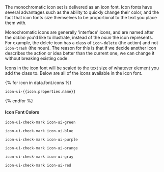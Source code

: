 The monochromatic icon set is delivered as an icon font. Icon fonts have several advantages such as the ability to quickly change their color, and the fact that icon fonts size themselves to be proportional to the text you place them with.

Monochromatic icons are generally 'interface' icons, and are named after the *action* you'd like to illustrate, instead of the *noun* the icon represents. For example, the delete icon has a class of `icon-delete` (the action) and not `icon-trash` (the noun). The reason for this is that if we decide another icon describes the action or idea better than the current one, we can change it without breaking existing code.

Icons in the icon font will be scaled to the text size of whatever element you add the class to. Below are all of the icons available in the icon font.

<div class="block-group block-group-3-up">
{% for icon in data.font.icons %}
<div class="block">
<span class="font-size-5 icon-ui-{{icon.properties.name}}" aria-label="{{icon.properties.name}}"></span>
<p class="trailer-1 leader-half"><code>icon-ui-{{icon.properties.name}}</code></p>
</div>
{% endfor %}
</div>

#### Icon Font Colors
<div class="block-group block-group-3-up">
<div class="block">
<span class="font-size-5 icon-ui-check-mark icon-ui-green" aria-label="check-mark "></span>
<p class="trailer-1 leader-half"><code>icon-ui-check-mark icon-ui-green</code></p>
</div>
<div class="block">
<span class="font-size-5 icon-ui-check-mark icon-ui-blue" aria-label="check-mark "></span>
<p class="trailer-1 leader-half"><code>icon-ui-check-mark icon-ui-blue</code></p>
</div>
<div class="block">
<span class="font-size-5 icon-ui-check-mark icon-ui-purple" aria-label="check-mark "></span>
<p class="trailer-1 leader-half"><code>icon-ui-check-mark icon-ui-purple</code></p>
</div>
<div class="block">
<span class="font-size-5 icon-ui-check-mark icon-ui-orange" aria-label="check-mark "></span>
<p class="trailer-1 leader-half"><code>icon-ui-check-mark icon-ui-orange</code></p>
</div>
<div class="block">
<span class="font-size-5 icon-ui-check-mark icon-ui-gray" aria-label="check-mark "></span>
<p class="trailer-1 leader-half"><code>icon-ui-check-mark icon-ui-gray</code></p>
</div>
<div class="block">
<span class="font-size-5 icon-ui-check-mark icon-ui-red" aria-label="check-mark "></span>
<p class="trailer-1 leader-half"><code>icon-ui-check-mark icon-ui-red</code></p>
</div>
</div>